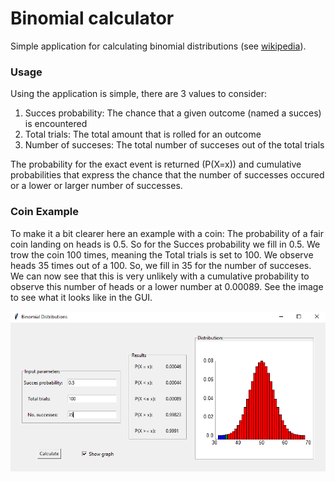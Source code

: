 # Binomial calculator

Simple application for calculating binomial distributions (see [wikipedia](https://en.wikipedia.org/wiki/Binomial_distribution)).

### Usage
Using the application is simple, there are 3 values to consider:
1. Succes probability: The chance that a given outcome (named a succes) is encountered
2. Total trials: The total amount that is rolled for an outcome
3. Number of succeses: The total number of succeses out of the total trials

The probability for the exact event is returned (P(X=x)) and cumulative probabilities that express the chance that the number of successes occured or a lower or larger
number of successes.

### Coin Example
To make it a bit clearer here an example with a coin:
The probability of a fair coin landing on heads is 0.5. So for the Succes probability we fill in 0.5. We trow the coin 100 times, meaning the Total trials is set to 100.
We observe heads 35 times out of a 100. So, we fill in 35 for the number of succeses. We can now see that this is very unlikely with a cumulative probability to observe this
number of heads or a lower number at 0.00089. See the image to see what it looks like in the GUI.




![alt text](src/images/example.png "Coin example image")
